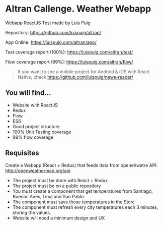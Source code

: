 # Altran Callenge. Weather Webapp
Webapp ReactJS Test made by Luis Puig

Repository: https://github.com/luispuig/altran/

App Online: https://luispuig.com/altran/app/

Test coverage report (100%): https://luispuig.com/altran/test/

Flow coverage report (99%): https://luispuig.com/altran/flow/

> If you want to see a mobile project for Android & iOS with React Native, check https://github.com/luispuig/news-reader/

## You will find...
- Website with ReactJS
- Redux
- Flow
- ES6
- Good project structure
- 100% Unit Testing coverage
- 99% flow coverage


## Requisites

Create a Webapp (React + Redux) that feeds data from openehwatre API: http://openweathermap.org/api

- The project must be done with React + Redux
- The project must be on a public repository
- You must create a component that get temperatures from Santiago, Buenos Aires, Lima and Sao Pablo.
- The component must save those temperatures in the Store
- The component must refresh every city temperatures each 3 minutes, storing the values.
- Website will need a minimum design and UX